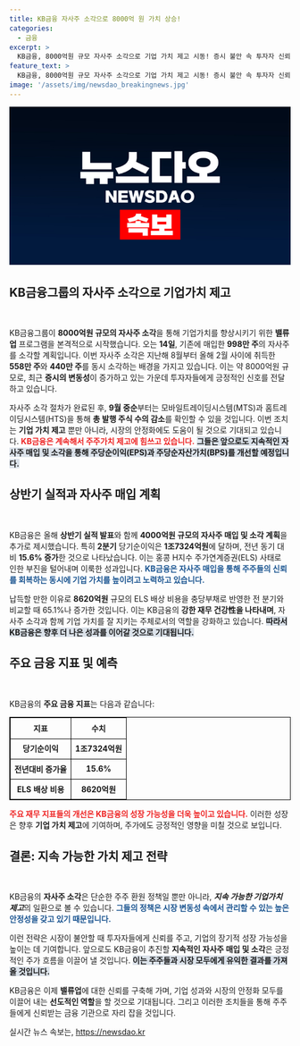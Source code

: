 ```yaml
---
title: KB금융 자사주 소각으로 8000억 원 가치 상승!
categories:
  - 금융
excerpt: >
  KB금융, 8000억원 규모 자사주 소각으로 기업 가치 제고 시동! 증시 불안 속 투자자 신뢰 회복 기대감 높아져. 주주가치 향상 노력 지속, 주가에 긍정적 영향 미칠 듯!
feature_text: >
  KB금융, 8000억원 규모 자사주 소각으로 기업 가치 제고 시동! 증시 불안 속 투자자 신뢰 회복 기대감 높아져. 주주가치 향상 노력 지속, 주가에 긍정적 영향 미칠 듯!
image: '/assets/img/newsdao_breakingnews.jpg'
---
```


<p><img src="/assets/img/newsdao_breakingnews.jpg" alt="flaretime 속보" /></p>

<h2 data-ke-size="size26">KB금융그룹의 자사주 소각으로 기업가치 제고</h2>

<p data-ke-size="size16">&nbsp;</p> 

<p>KB금융그룹이 <strong>8000억원 규모의 자사주 소각</strong>을 통해 기업가치를 향상시키기 위한 <strong>밸류업</strong> 프로그램을 본격적으로 시작했습니다. 오는 <strong>14일</strong>, 기존에 매입한 <strong>998만 주</strong>의 자사주를 소각할 계획입니다. 이번 자사주 소각은 지난해 8월부터 올해 2월 사이에 취득한 <strong>558만 주</strong>와 <strong>440만 주</strong>를 동시 소각하는 배경을 가지고 있습니다. 이는 약 8000억원 규모로, 최근 <strong>증시의 변동성</strong>이 증가하고 있는 가운데 투자자들에게 긍정적인 신호를 전달하고 있습니다.</p>

<p>자사주 소각 절차가 완료된 후, <strong>9월 중순</strong>부터는 모바일트레이딩시스템(MTS)과 홈트레이딩시스템(HTS)을 통해 <strong>총 발행 주식 수의 감소</strong>를 확인할 수 있을 것입니다. 이번 조치는 <strong>기업 가치 제고</strong> 뿐만 아니라, 시장의 안정화에도 도움이 될 것으로 기대되고 있습니다. <b><span style="color: #ee2323;">KB금융은 계속해서 주주가치 제고에 힘쓰고 있습니다.</span></b> <b><span style="background-color: #21538527;">그들은 앞으로도 지속적인 자사주 매입 및 소각을 통해 주당순이익(EPS)과 주당순자산가치(BPS)를 개선할 예정입니다.</span></b> </p>

<h2 data-ke-size="size26">상반기 실적과 자사주 매입 계획</h2>

<p data-ke-size="size16">&nbsp;</p> 

<p>KB금융은 올해 <strong>상반기 실적 발표</strong>와 함께 <strong>4000억원 규모의 자사주 매입 및 소각 계획</strong>을 추가로 제시했습니다. 특히 <strong>2분기</strong> 당기순이익은 <strong>1조7324억원</strong>에 달하며, 전년 동기 대비 <strong>15.6% 증가</strong>한 것으로 나타났습니다. 이는 홍콩 H지수 주가연계증권(ELS) 사태로 인한 부진을 털어내며 이룩한 성과입니다. <b><span style="color: #1a5490;">KB금융은 자사주 매입을 통해 주주들의 신뢰를 회복하는 동시에 기업 가치를 높이려고 노력하고 있습니다.</span></b> </p>

<p>납득할 만한 이유로 <strong>8620억원</strong> 규모의 ELS 배상 비용을 충당부채로 반영한 전 분기와 비교할 때 65.1%나 증가한 것입니다. 이는 KB금융의 <strong>강한 재무 건강性을 나타내며</strong>, 자사주 소각과 함께 기업 가치를 잘 지키는 주체로서의 역할을 강화하고 있습니다. <b><span style="background-color: #21538527;">따라서 KB금융은 향후 더 나은 성과를 이어갈 것으로 기대됩니다.</span></b></p>

<h2 data-ke-size="size26">주요 금융 지표 및 예측</h2>

<p data-ke-size="size16">&nbsp;</p> 

<p>KB금융의 <strong>주요 금융 지표</strong>는 다음과 같습니다:</p>

<table style="width: 100%; border-collapse: collapse; border: 1px solid black;">
  <thead>
    <tr>
      <th style="border: 1px solid black; text-align: center; height: 30px;">지표</th>
      <th style="border: 1px solid black; text-align: center; height: 30px;">수치</th>
    </tr>
  </thead>
  <tbody>
    <tr>
      <td style="border: 1px solid black; text-align: center; height: 30px;"><b>당기순이익</b></td>
      <td style="border: 1px solid black; text-align: center; height: 30px;"><b>1조7324억원</b></td>
    </tr>
    <tr>
      <td style="border: 1px solid black; text-align: center; height: 30px;"><b>전년대비 증가율</b></td>
      <td style="border: 1px solid black; text-align: center; height: 30px;"><b>15.6%</b></td>
    </tr>
    <tr>
      <td style="border: 1px solid black; text-align: center; height: 30px;"><b>ELS 배상 비용</b></td>
      <td style="border: 1px solid black; text-align: center; height: 30px;"><b>8620억원</b></td>
    </tr>
  </tbody>
</table>

<p><b><span style="color: #ee2323;">주요 재무 지표들의 개선은 KB금융의 성장 가능성을 더욱 높이고 있습니다.</span></b> 이러한 성장은 향후 <strong>기업 가치 제고</strong>에 기여하며, 주가에도 긍정적인 영향을 미칠 것으로 보입니다. </p>

<h2 data-ke-size="size26">결론: 지속 가능한 가치 제고 전략</h2>

<p data-ke-size="size16">&nbsp;</p> 

<p>KB금융의 <strong>자사주 소각</strong>은 단순한 주주 환원 정책일 뿐만 아니라, <strong><em>지속 가능한 기업가치 제고</em></strong>의 일환으로 볼 수 있습니다. <b><span style="color: #1a5490;">그들의 정책은 시장 변동성 속에서 관리할 수 있는 높은 안정성을 갖고 있기 때문입니다.</span></b> </p>

<p>이런 전략은 시장이 불안할 때 투자자들에게 신뢰를 주고, 기업의 장기적 성장 가능성을 높이는 데 기여합니다. 앞으로도 KB금융이 추진할 <strong>지속적인 자사주 매입 및 소각</strong>은 긍정적인 주가 흐름을 이끌어 낼 것입니다. <b><span style="background-color: #21538527;">이는 주주들과 시장 모두에게 유익한 결과를 가져올 것입니다.</span></b> </p>

<p>KB금융은 이제 <strong>밸류업</strong>에 대한 신뢰를 구축해 가며, 기업 성과와 시장의 안정화 모두를 이끌어 내는 <strong>선도적인 역할</strong>을 할 것으로 기대됩니다. 그리고 이러한 조치들을 통해 주주들에게 신뢰받는 금융 기관으로 자리 잡을 것입니다.</p>
실시간 뉴스 속보는, <a href="https://newsdao.kr" rel="dofollow">https://newsdao.kr</a>


